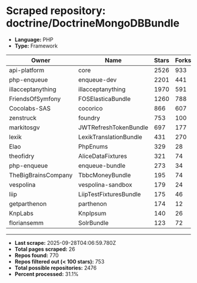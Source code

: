 # Scraped repository: doctrine/DoctrineMongoDBBundle
* **Language:** PHP
* **Type:** Framework

| Owner | Name | Stars | Forks | URL |
|---|---|---|---|---|
| api-platform | core | 2526 | 933 | [link](https://github.com/api-platform/core) |
| php-enqueue | enqueue-dev | 2201 | 441 | [link](https://github.com/php-enqueue/enqueue-dev) |
| illacceptanything | illacceptanything | 1970 | 591 | [link](https://github.com/illacceptanything/illacceptanything) |
| FriendsOfSymfony | FOSElasticaBundle | 1260 | 788 | [link](https://github.com/FriendsOfSymfony/FOSElasticaBundle) |
| Cocolabs-SAS | cocorico | 866 | 607 | [link](https://github.com/Cocolabs-SAS/cocorico) |
| zenstruck | foundry | 753 | 100 | [link](https://github.com/zenstruck/foundry) |
| markitosgv | JWTRefreshTokenBundle | 697 | 177 | [link](https://github.com/markitosgv/JWTRefreshTokenBundle) |
| lexik | LexikTranslationBundle | 431 | 270 | [link](https://github.com/lexik/LexikTranslationBundle) |
| Elao | PhpEnums | 329 | 28 | [link](https://github.com/Elao/PhpEnums) |
| theofidry | AliceDataFixtures | 321 | 74 | [link](https://github.com/theofidry/AliceDataFixtures) |
| php-enqueue | enqueue-bundle | 273 | 34 | [link](https://github.com/php-enqueue/enqueue-bundle) |
| TheBigBrainsCompany | TbbcMoneyBundle | 195 | 74 | [link](https://github.com/TheBigBrainsCompany/TbbcMoneyBundle) |
| vespolina | vespolina-sandbox | 179 | 24 | [link](https://github.com/vespolina/vespolina-sandbox) |
| liip | LiipTestFixturesBundle | 175 | 46 | [link](https://github.com/liip/LiipTestFixturesBundle) |
| getparthenon | parthenon | 174 | 12 | [link](https://github.com/getparthenon/parthenon) |
| KnpLabs | KnpIpsum | 140 | 26 | [link](https://github.com/KnpLabs/KnpIpsum) |
| floriansemm | SolrBundle | 123 | 72 | [link](https://github.com/floriansemm/SolrBundle) |

---
* **Last scrape:** 2025-09-28T04:06:59.780Z
* **Total pages scraped:** 26
* **Repos found:** 770
* **Repos filtered out (< 100 stars):** 753
* **Total possible repositories:** 2476
* **Percent processed:** 31.1%
